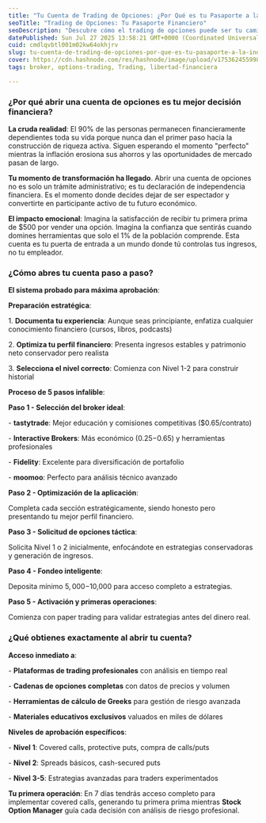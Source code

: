 ```yaml
---
title: "Tu Cuenta de Trading de Opciones: ¿Por Qué es tu Pasaporte a la Independencia Financiera?"
seoTitle: "Trading de Opciones: Tu Pasaporte Financiero"
seoDescription: "Descubre cómo el trading de opciones puede ser tu camino hacia la independencia financiera."
datePublished: Sun Jul 27 2025 13:58:21 GMT+0000 (Coordinated Universal Time)
cuid: cmdlqvbtl001m02kw64okhjrv
slug: tu-cuenta-de-trading-de-opciones-por-que-es-tu-pasaporte-a-la-independencia-financiera
cover: https://cdn.hashnode.com/res/hashnode/image/upload/v1753624559984/ef17d9a5-ca07-4268-ae9a-413dc4dfce7a.png
tags: broker, options-trading, Trading, libertad-financiera

---
```


### ¿Por qué abrir una cuenta de opciones es tu mejor decisión financiera?

**La cruda realidad**: El 90% de las personas permanecen financieramente dependientes toda su vida porque nunca dan el primer paso hacia la construcción de riqueza activa. Siguen esperando el momento "perfecto" mientras la inflación erosiona sus ahorros y las oportunidades de mercado pasan de largo.

**Tu momento de transformación ha llegado**. Abrir una cuenta de opciones no es solo un trámite administrativo; es tu declaración de independencia financiera. Es el momento donde decides dejar de ser espectador y convertirte en participante activo de tu futuro económico.

**El impacto emocional**: Imagina la satisfacción de recibir tu primera prima de $500 por vender una opción. Imagina la confianza que sentirás cuando domines herramientas que solo el 1% de la población comprende. Esta cuenta es tu puerta de entrada a un mundo donde tú controlas tus ingresos, no tu empleador.

### ¿Cómo abres tu cuenta paso a paso?

**El sistema probado para máxima aprobación**:

**Preparación estratégica**:

1\. **Documenta tu experiencia**: Aunque seas principiante, enfatiza cualquier conocimiento financiero (cursos, libros, podcasts)

2\. **Optimiza tu perfil financiero**: Presenta ingresos estables y patrimonio neto conservador pero realista

3\. **Selecciona el nivel correcto**: Comienza con Nivel 1-2 para construir historial

**Proceso de 5 pasos infalible**:

**Paso 1 - Selección del broker ideal**:

\- **tastytrade**: Mejor educación y comisiones competitivas ($0.65/contrato)

\- **Interactive Brokers**: Más económico ($0.25-$0.65) y herramientas profesionales

\- **Fidelity**: Excelente para diversificación de portafolio

\- **moomoo**: Perfecto para análisis técnico avanzado

**Paso 2 - Optimización de la aplicación**:

Completa cada sección estratégicamente, siendo honesto pero presentando tu mejor perfil financiero.

**Paso 3 - Solicitud de opciones táctica**:

Solicita Nivel 1 o 2 inicialmente, enfocándote en estrategias conservadoras y generación de ingresos.

**Paso 4 - Fondeo inteligente**:

Deposita mínimo $5,000-$10,000 para acceso completo a estrategias.

**Paso 5 - Activación y primeras operaciones**:

Comienza con paper trading para validar estrategias antes del dinero real.

### ¿Qué obtienes exactamente al abrir tu cuenta?

**Acceso inmediato a**:

\- **Plataformas de trading profesionales** con análisis en tiempo real

\- **Cadenas de opciones completas** con datos de precios y volumen

\- **Herramientas de cálculo de Greeks** para gestión de riesgo avanzada

\- **Materiales educativos exclusivos** valuados en miles de dólares

**Niveles de aprobación específicos**:

\- **Nivel 1**: Covered calls, protective puts, compra de calls/puts

\- **Nivel 2**: Spreads básicos, cash-secured puts

\- **Nivel 3-5**: Estrategias avanzadas para traders experimentados

**Tu primera operación**: En 7 días tendrás acceso completo para implementar covered calls, generando tu primera prima mientras **Stock Option Manager** guía cada decisión con análisis de riesgo profesional.